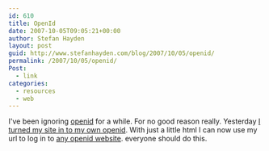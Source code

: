 ```yaml
---
id: 610
title: OpenId
date: 2007-10-05T09:05:21+00:00
author: Stefan Hayden
layout: post
guid: http://www.stefanhayden.com/blog/2007/10/05/openid/
permalink: /2007/10/05/openid/
Post:
  - link
categories:
  - resources
  - web
---
```

I've been ignoring <a href="http://openid.net/">openid</a> for a while. For no good reason really. Yesterday <a href="http://simonwillison.net/2006/Dec/19/openid/">I turned my site in to my own openid</a>. With just a little html I can now use my url to log in to <a href="https://www.myopenid.com/directory">any openid website</a>. everyone should do this.